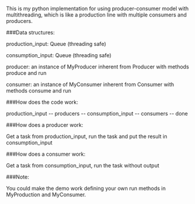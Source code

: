 This is my python implementation for using producer-consumer model with multithreading, which is
like a production line with multiple consumers and producers.

###Data structures:

production_input: Queue (threading safe)

consumption_input: Queue (threading safe)

producer: an instance of MyProducer inherent from Producer with methods produce and run

consumer: an instance of MyConsumer inherent from Consumer with methods consume and run

###How does the code work:

production_input --  producers -- consumption_input -- consumers -- done

###How does a producer work:

Get a task from production_input, run the task and put the result in consumption_input

###How does a consumer work:

Get a task from consumption_input, run the task without output

###Note:

You could make the demo work defining your own run methods in MyProduction and MyConsumer.
